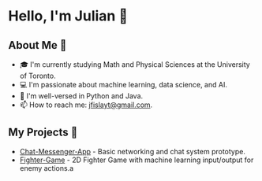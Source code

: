 # Hello, I'm Julian 👋

## About Me 🌱
- 🎓 I'm currently studying Math and Physical Sciences at the University of Toronto.
- 💻 I'm passionate about machine learning, data science, and AI.
- 🌟 I'm well-versed in Python and Java.
- 📫 How to reach me: jfislayt@gmail.com.

## My Projects 🔭
- [Chat-Messenger-App](https://github.com/JulianFisla/Chat-Messenger-App) - Basic networking and chat system prototype.
- [Fighter-Game](https://github.com/JulianFisla/fightergame) - 2D Fighter Game with machine learning input/output for enemy actions.a

